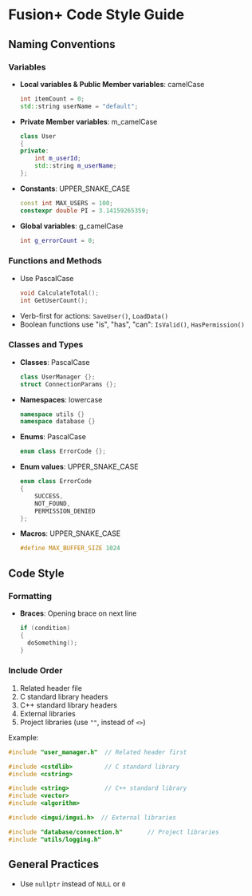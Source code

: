 # Fusion+ Code Style Guide

## Naming Conventions

### Variables
- **Local variables & Public Member variables**: camelCase
  ```cpp
  int itemCount = 0;
  std::string userName = "default";
  ```
- **Private Member variables**: m_camelCase
  ```cpp
  class User
  {
  private:
      int m_userId;
      std::string m_userName;
  };
  ```
- **Constants**: UPPER_SNAKE_CASE
  ```cpp
  const int MAX_USERS = 100;
  constexpr double PI = 3.14159265359;
  ```
- **Global variables**: g_camelCase
  ```cpp
  int g_errorCount = 0;
  ```

### Functions and Methods
- Use PascalCase
  ```cpp
  void CalculateTotal();
  int GetUserCount();
  ```
- Verb-first for actions: `SaveUser()`, `LoadData()`
- Boolean functions use "is", "has", "can": `IsValid()`, `HasPermission()`

### Classes and Types
- **Classes**: PascalCase
  ```cpp
  class UserManager {};
  struct ConnectionParams {};
  ```
- **Namespaces**: lowercase
  ```cpp
  namespace utils {}
  namespace database {}
  ```
- **Enums**: PascalCase
  ```cpp
  enum class ErrorCode {};
  ```
- **Enum values**: UPPER_SNAKE_CASE
  ```cpp
  enum class ErrorCode
  {
      SUCCESS,
      NOT_FOUND,
      PERMISSION_DENIED
  };
  ```
- **Macros**: UPPER_SNAKE_CASE
  ```cpp
  #define MAX_BUFFER_SIZE 1024
  ```

## Code Style

### Formatting
<!-- - **Indentation**: 2 spaces -->
- **Braces**: Opening brace on next line
  ```cpp
  if (condition)
  {
    doSomething();
  }
  ```

### Include Order
1. Related header file
2. C standard library headers
3. C++ standard library headers
4. External libraries
5. Project libraries (use `""`, instead of `<>`)

Example:
```cpp
#include "user_manager.h"  // Related header first

#include <cstdlib>         // C standard library
#include <cstring>

#include <string>          // C++ standard library
#include <vector>
#include <algorithm>

#include <imgui/imgui.h>  // External libraries

#include "database/connection.h"       // Project libraries
#include "utils/logging.h"
```

## General Practices
- Use `nullptr` instead of `NULL` or `0`